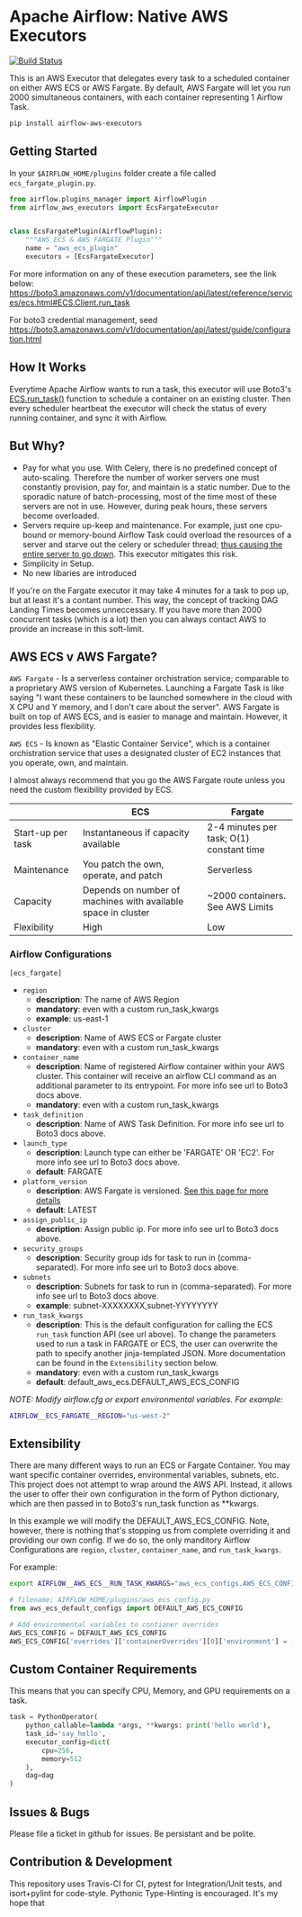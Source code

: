 # Apache Airflow: Native AWS Executors
[![Build Status](https://travis-ci.com/aelzeiny/airflow-aws-executors.svg?branch=master)](https://travis-ci.com/aelzeiny/airflow-aws-executors)

This is an AWS Executor that delegates every task to a scheduled container on either AWS ECS or AWS Fargate. By default, AWS Fargate will let you run
2000 simultaneous containers, with each container representing 1 Airflow Task.

```bash
pip install airflow-aws-executors
```

## Getting Started

In your `$AIRFLOW_HOME/plugins` folder create a file called `ecs_fargate_plugin.py`.

```python
from airflow.plugins_manager import AirflowPlugin
from airflow_aws_executors import EcsFargateExecutor


class EcsFargatePlugin(AirflowPlugin):
    """AWS ECS & AWS FARGATE Plugin"""
    name = "aws_ecs_plugin"
    executors = [EcsFargateExecutor]
```

For more information on any of these execution parameters, see the link below: https://boto3.amazonaws.com/v1/documentation/api/latest/reference/services/ecs.html#ECS.Client.run_task

For boto3 credential management, seed https://boto3.amazonaws.com/v1/documentation/api/latest/guide/configuration.html


## How It Works
Everytime Apache Airflow wants to run a task, this executor will use Boto3's [ECS.run_task()]() function to schedule a container on an existing cluster. Then every scheduler heartbeat the executor will check the status of every running container, and sync it with Airflow.

## But Why?
* Pay for what you use. With Celery, there is no predefined concept of auto-scaling. Therefore the number of worker servers one must constantly provision, pay for, and maintain is a static number. Due to the sporadic nature of batch-processing, most of the time most of these servers are not in use. However, during peak hours, these servers become overloaded.
* Servers require up-keep and maintenance. For example, just one cpu-bound or memory-bound Airflow Task could overload the resources of a server and starve out the celery or scheduler thread; [thus causing the entire server to go down](https://docs.docker.com/config/containers/resource_constraints/#understand-the-risks-of-running-out-of-memory). This executor mitigates this risk.
* Simplicity in Setup.
* No new libaries are introduced

If you're on the Fargate executor it may take 4 minutes for a task to pop up, but at least it's a contant number.  This way, the concept of tracking DAG Landing Times becomes unneccessary. If you have more than 2000 concurrent tasks (which is a lot) then you can always contact AWS to provide an increase in this soft-limit.

## AWS ECS v AWS Fargate?
`AWS Fargate` - Is a serverless container orchistration service; comparable to a proprietary AWS version of Kubernetes. Launching a Fargate Task is like saying "I want these containers to be launched somewhere in the cloud with X CPU and Y memory, and I don't care about the server". AWS Fargate is built on top of AWS ECS, and is easier to manage and maintain. However, it provides less flexibility.

`AWS ECS` - Is known as "Elastic Container Service", which is a container orchistration service that uses a designated cluster of EC2 instances that you operate, own, and maintain.

I almost always recommend that you go the AWS Fargate route unless you need the custom flexibility provided by ECS.

|                   | ECS                                                           | Fargate                                 |
|-------------------|---------------------------------------------------------------|-----------------------------------------|
| Start-up per task | Instantaneous if capacity available                           | 2-4 minutes per task; O(1) constant time|
| Maintenance       | You patch the own, operate, and patch                         | Serverless                              |
| Capacity          | Depends on number of machines with available space in cluster | ~2000 containers. See AWS Limits        |
| Flexibility       | High                                                          | Low                                     |

### Airflow Configurations
`[ecs_fargate]`
* `region` 
    * **description**: The name of AWS Region
    * **mandatory**: even with a custom run_task_kwargs
    * **example**: us-east-1
* `cluster` 
    * **description**: Name of AWS ECS or Fargate cluster
    * **mandatory**: even with a custom run_task_kwargs
* `container_name` 
    * **description**: Name of registered Airflow container within your AWS cluster. This container will
    receive an airflow CLI command as an additional parameter to its entrypoint.
    For more info see url to Boto3 docs above.
    * **mandatory**: even with a custom run_task_kwargs
* `task_definition` 
    * **description**: Name of AWS Task Definition. For more info see url to Boto3 docs above.
* `launch_type` 
    * **description**: Launch type can either be 'FARGATE' OR 'EC2'. For more info see url to Boto3 docs above.
    * **default**: FARGATE
* `platform_version`
    * **description**: AWS Fargate is versioned. [See this page for more details](https://docs.aws.amazon.com/AmazonECS/latest/developerguide/platform_versions.html)
    * **default**: LATEST
* `assign_public_ip` 
    * **description**: Assign public ip. For more info see url to Boto3 docs above.
* `security_groups` 
    * **description**: Security group ids for task to run in (comma-separated). For more info see url to Boto3 docs above.
* `subnets` 
    * **description**: Subnets for task to run in (comma-separated). For more info see url to Boto3 docs above.
    * **example**: subnet-XXXXXXXX,subnet-YYYYYYYY
* `run_task_kwargs`
    * **description**: This is the default configuration for calling the ECS `run_task` function API (see url above).
    To change the parameters used to run a task in FARGATE or ECS, the user can overwrite the path to
    specify another jinja-templated JSON. More documentation can be found in the `Extensibility` section below.
    * **mandatory**: even with a custom run_task_kwargs
    * **default**: default_aws_ecs.DEFAULT_AWS_ECS_CONFIG


*NOTE: Modify airflow.cfg or export environmental variables. For example:* 
```bash
AIRFLOW__ECS_FARGATE__REGION="us-west-2"
```
## Extensibility
There are many different ways to run an ECS or Fargate Container. You may want specific container overrides, environmental variables, subnets, etc. This project does not attempt to wrap around the AWS API. Instead, it allows the user to offer their own configuration in the form of Python dictionary, which are then passed in to Boto3's run_task function as **kwargs.

In this example we will modify the DEFAULT_AWS_ECS_CONFIG. Note, however, there is nothing that's stopping us from complete overriding it and providing our own config. If we do so, the only manditory Airflow Configurations are `region`, `cluster`, `container_name`, and `run_task_kwargs`.

For example:

```bash
export AIRFLOW__AWS_ECS__RUN_TASK_KWARGS="aws_ecs_configs.AWS_ECS_CONFIG"
```

```python
# filename: AIRFLOW_HOME/plugins/aws_ecs_config.py
from aws_ecs_default_configs import DEFAULT_AWS_ECS_CONFIG

# Add environmental variables to contianer overrides
AWS_ECS_CONFIG = DEFAULT_AWS_ECS_CONFIG
AWS_ECS_CONFIG['overrides']['containerOverrides'][0]['environment'] = ['SOME_ENV_A', 'SOME_ENV_B']
```

## Custom Container Requirements
This means that you can specify CPU, Memory, and GPU requirements on a task.
```python
task = PythonOperator(
    python_callable=lambda *args, **kwargs: print('hello world'),
    task_id='say_hello',
    executor_config=dict(
        cpu=256,
        memory=512
    ),
    dag=dag
)
```

## Issues & Bugs
Please file a ticket in github for issues. Be persistant and be polite.

## Contribution & Development
This repository uses Travis-CI for CI, pytest for Integration/Unit tests, and isort+pylint for code-style. 
Pythonic Type-Hinting is encouraged. It's my hope that 

